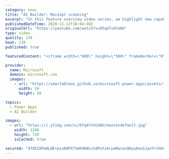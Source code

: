 ```yaml
---
category: news
title: "AI Builder: Receipt scanning"
excerpt: "In this feature overview video series, we highlight new capabilities included in the latest update to AI Builder.  Receipt scanning is a new AI Builder feature that processes receipts to identify and extract information. The AI model identifies receipt data, merchant information, total price, and taxes"
publishedDateTime: 2020-11-12T16:04:40Z
originalUrl: "https://youtube.com/watch?v=Ofq47xVCm0U"
type: video
quality: 139
heat: 139
published: true

featuredContent: "<iframe width=\"800\" height=\"500\" frameborder=\"0\" src=\"https://www.youtube.com/embed/Ofq47xVCm0U\" allow=\"accelerometer; autoplay; encrypted-media; gyroscope; picture-in-picture\" allowfullscreen></iframe>"

provider:
  name: Microsoft
  domain: microsoft.com
  images:
    - url: "https://smartableai.github.io/microsoft-power-apps/assets/images/organizations/microsoft.com-50x50.jpg"
      width: 50
      height: 50

topics:
  - Power Apps
  - AI Builder

images:
  - url: "https://i.ytimg.com/vi/Ofq47xVCm0U/maxresdefault.jpg"
    width: 1280
    height: 720
    isCached: true

secured: "47XE2XPw0L0E+pixK0PX7SmK4KWixSdPxYzArpaMwcwcQKyuAoe11axY+lH4niVoLBlf8aYfvneWKtzusyJrm0Lu6FbHu/12BsMGDlimlCmU7vueqRp0LcedHIBV+YWbx9IsQXnxAcic19xGByB/wFC1S1Xr76Ranwo1Gi1/HiaPJ1RVOnZ4CakdTKRzK6Urw4L/8CrptDcrOyTleKK55tUjKepwlV3aQK6ug3RlkoskRAYbtQyTybnqx7toDwPJCzSJEurma3FlhGSVE/wDsl9cvKiyCzCORMzdmCnMZ2h6M4k4GNeKYU3VqtcJd8yg3Lz5i/+0Y2HRPG1rxG/7JFL8EMFdAHle45ZrL5OlIUyykd1+3TY/Z4lX/Nqle38faQMOE6eE/xz6GUK2HhUAhLh5G3iHk67KI4P62SItc2A6ValZFItA0gku6EDIJ3PC;tpLUEeX2HzLDp1b6sl25Fw=="
---
```


